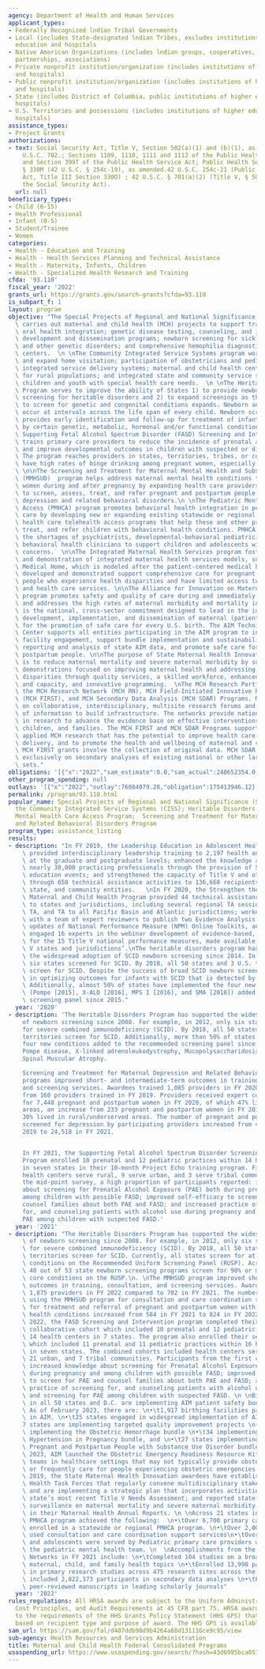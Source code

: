 ```yaml
---
agency: Department of Health and Human Services
applicant_types:
- Federally Recognized lndian Tribal Governments
- Local (includes State-designated lndian Tribes, excludes institutions of higher
  education and hospitals
- Native American Organizations (includes lndian groups, cooperatives, corporations,
  partnerships, associations)
- Private nonprofit institution/organization (includes institutions of higher education
  and hospitals)
- Public nonprofit institution/organization (includes institutions of higher education
  and hospitals)
- State (includes District of Columbia, public institutions of higher education and
  hospitals)
- U.S. Territories and possessions (includes institutions of higher education and
  hospitals)
assistance_types:
- Project Grants
authorizations:
- text: Social Security Act, Title V, Section 502(a)(1) and (b)(1), as amended; 42
    U.S.C. 702.; Sections 1109, 1110, 1111 and 1112 of the Public Health Service Act
    and Section 399T of the Public Health Service Act; Public Health Service Act,
    § 330M (42 U.S.C. § 254c-19), as amended.42 U.S.C. 254c-21 (Public Health Service
    Act, Title III Section 330O) ; 42 U.S.C. § 701(a)(2) (Title V, § 501(a)(2) of
    the Social Security Act).
  url: null
beneficiary_types:
- Child (6-15)
- Health Professional
- Infant (0-5)
- Student/Trainee
- Women
categories:
- Health - Education and Training
- Health - Health Services Planning and Technical Assistance
- Health - Maternity, Infants, Children
- Health - Specialized Health Research and Training
cfda: '93.110'
fiscal_year: '2022'
grants_url: https://grants.gov/search-grants?cfda=93.110
is_subpart_f: 1
layout: program
objective: "The Special Projects of Regional and National Significance Program (SPRANS)\
  \ carries out maternal and child health (MCH) projects to support training and research;\
  \ oral health integration; genetic disease testing, counseling, and information\
  \ development and dissemination programs; newborn screening for sickle cell anemia\
  \ and other genetic disorders; and comprehensive hemophilia diagnostic and treatment\
  \ centers.  \n \nThe Community Integrated Service Systems program works to develop\
  \ and expand home visitation; participation of obstetricians and pediatricians;\
  \ integrated service delivery systems; maternal and child health centers; services\
  \ for rural populations; and integrated state and community service systems for\
  \ children and youth with special health care needs.  \n \nThe Heritable Disorders\
  \ Program serves to improve the ability of States 1) to provide newborn and child\
  \ screening for heritable disorders and 2) to expand screenings as the capacity\
  \ to screen for genetic and congenital conditions expands. Newborn and child screenings\
  \ occur at intervals across the life span of every child. Newborn screening universally\
  \ provides early identification and follow-up for treatment of infants affected\
  \ by certain genetic, metabolic, hormonal and/or functional conditions. \n \nThe\
  \ Supporting Fetal Alcohol Spectrum Disorder (FASD) Screening and Intervention program\
  \ trains primary care providers to reduce the incidence of prenatal alcohol exposure\
  \ and improve developmental outcomes in children with suspected or diagnosed FASDs.\
  \ The program reaches providers in states, territories, tribes, or communities that\
  \ have high rates of binge drinking among pregnant women, especially in rural areas.\
  \ \n\nThe Screening and Treatment for Maternal Mental Health and Substance Use Disorders\
  \ (MMHSUD)  program helps address maternal mental health conditions that affect\
  \ women during and after pregnancy by expanding health care providers’ capacity\
  \ to screen, assess, treat, and refer pregnant and postpartum people for maternal\
  \ depression and related behavioral disorders.\n \nThe Pediatric Mental Health Care\
  \ Access (PMHCA) program promotes behavioral health integration in pediatric primary\
  \ care by developing new or expanding existing statewide or regional pediatric mental\
  \ health care telehealth access programs that help these and other providers diagnose,\
  \ treat, and refer children with behavioral health conditions. PMHCA works to address\
  \ the shortages of psychiatrists, developmental-behavioral pediatricians, and other\
  \ behavioral health clinicians to support children and adolescents with behavioral\
  \ concerns.  \n\nThe Integrated Maternal Health Services program fosters the development\
  \ and demonstration of integrated maternal health services models, such as the Maternity\
  \ Medical Home, which is modeled after the patient-centered medical home. The models\
  \ developed and demonstrated support comprehensive care for pregnant and postpartum\
  \ people who experience health disparities and have limited access to basic social\
  \ and health care services. \n\nThe Alliance for Innovation on Maternal Health (AIM)\
  \ program promotes safety and quality of care during and immediately after childbirth\
  \ and addresses the high rates of maternal morbidity and mortality in the U.S. It\
  \ is the national, cross-sector commitment designed to lead in the identification,\
  \ development, implementation, and dissemination of maternal (patient) safety bundles\
  \ for the promotion of safe care for every U.S. birth. The AIM Technical Assistance\
  \ Center supports all entities participating in the AIM program to increase birthing\
  \ facility engagement, support bundle implementation and sustainability, manage\
  \ reporting and analysis of state AIM data, and promote safe care for pregnant and\
  \ postpartum people. \n\nThe purpose of State Maternal Health Innovation program\
  \ is to reduce maternal mortality and severe maternal morbidity by supporting state-led\
  \ demonstrations focused on improving maternal health and addressing maternal health\
  \ disparities through quality services, a skilled workforce, enhanced data quality\
  \ and capacity, and innovative programming.  \nThe MCH Research Portfolio includes\
  \ the MCH Research Network (MCH RN), MCH Field-Initiated Innovative Research Studies\
  \ (MCH FIRST), and MCH Secondary Data Analysis (MCH SDAR) Programs. MCH RNs focus\
  \ on collaborative, interdisciplinary, multisite research forums and dissemination\
  \ of information to build infrastructure. The networks provide national leadership\
  \ in research to advance the evidence base on effective interventions for mothers,\
  \ children, and families. The MCH FIRST and MCH SDAR Programs support investigator-initiated\
  \ applied MCH research that has the potential to improve health care services and\
  \ delivery, and to promote the health and wellbeing of maternal and child populations.\
  \ MCH FIRST grants involve the collection of original data. MCH SDAR grants focus\
  \ exclusively on secondary analyses of existing national or other large-scale data\
  \ sets."
obligations: '[{"x":"2022","sam_estimate":0.0,"sam_actual":248652354.0,"usa_spending_actual":259881098.89},{"x":"2023","sam_estimate":356529439.0,"sam_actual":0.0,"usa_spending_actual":374832004.15},{"x":"2024","sam_estimate":294129509.0,"sam_actual":0.0,"usa_spending_actual":322024945.83}]'
other_program_spending: null
outlays: '[{"x":"2022","outlay":76084079.28,"obligation":175413946.12},{"x":"2023","outlay":34974113.69,"obligation":181915854.16},{"x":"2024","outlay":1046581.33,"obligation":52337796.0}]'
permalink: /program/93.110.html
popular_name: Special Projects of Regional and National Significance (SPRANS), including
  the Community Integrated Service Systems (CISS); Heritable Disorders Program; Pediatric
  Mental Health Care Access Program;  Screening and Treatment for Maternal Depression
  and Related Behavioral Disorders Program
program_type: assistance_listing
results:
- description: "In FY 2019, the Leadership Education in Adolescent Health (LEAH) program\
    \ provided interdisciplinary leadership training to 2,197 health and related professionals\
    \ at the graduate and postgraduate levels; enhanced the knowledge and skills of\
    \ nearly 30,000 practicing professionals through the provision of 538 continuing\
    \ education events; and strengthened the capacity of Title V and other MCH partners\
    \ through 650 technical assistance activities to 136,660 recipients in local,\
    \ state, and community entities.   \nIn FY 2020, the Strengthen the Evidence in\
    \ Maternal and Child Health Program provided 44 technical assistance (TA) sessions\
    \ to states and jurisdictions, including several regional TA sessions, topic-specific\
    \ TA, and TA to all Pacific Basin and Atlantic jurisdictions; worked extensively\
    \ with a team of expert reviewers to publish two Evidence Analysis Reports, for\
    \ updates of National Performance Measure (NPM) Online Toolkits, and for TA requests;\
    \ engaged 16 experts in the webinar development of evidence-based, informed strategies\
    \ for the 15 Title V national performance measures, made available to all Title\
    \ V states and jurisdictions’.\nThe heritable disorders program has supported\
    \ the widespread adoption of SCID newborn screening since 2014. In 2012, only\
    \ six states screened for SCID. By 2018, all 50 states and 3 U.S. territories\
    \ screen for SCID. Despite the success of broad SCID newborn screening, gaps remain\
    \ in optimizing outcomes for infants with SCID that is detected by newborn screening.\
    \ Additionally, almost 50% of states have implemented the four new conditions\
    \ (Pompe [2015], X-ALD [2016], MPS I [2016], and SMA [2018]) added to the recommended\
    \ screening panel since 2015."
  year: '2020'
- description: 'The Heritable Disorders Program has supported the widespread adoption
    of newborn screening since 2008. For example, in 2012, only six states screened
    for severe combined immunodeficiency (SCID). By 2018, all 50 states and 3 U.S.
    territories screen for SCID. Additionally, more than 50% of states have implemented
    four new conditions added to the recommended screening panel since 2013, including
    Pompe disease, X-linked adrenoleukodystrophy, Mucopolysaccharidosis type I, and
    Spinal Muscular Atrophy.

    Screening and Treatment for Maternal Depression and Related Behavioral Disorders
    programs improved short- and intermediate-term outcomes in training, consultation,
    and screening services. Awardees trained 1,085 providers in FY 2020, an increase
    from 160 providers trained in FY 2019. Providers received expert consultation
    for 7,448 pregnant and postpartum women in FY 2020, of which 47% lived in rural/underserved
    areas, an increase from 233 pregnant and postpartum women in FY 2019, of which
    30% lived in rural/underserved areas. The number of pregnant and postpartum women
    screened for depression by participating providers increased from 4,053 in FY
    2019 to 24,518 in FY 2021.


    In FY 2021, the Supporting Fetal Alcohol Spectrum Disorder Screening and Intervention
    Program enrolled 10 prenatal and 12 pediatric practices within 14 health centers
    in seven states in their 10-month Project Echo training program. Five of the enrolled
    health centers serve rural, 9 serve urban, and 3 serve tribal communities. At
    the mid-point survey, a high proportion of participants reported: increased knowledge
    about screening for Prenatal Alcohol Exposure (PAE) both during pregnancy and
    among children with possible FASD; improved self-efficacy to screen for PAE and
    counsel families about both PAE and FASD; and increased practice of screening
    for, and counseling patients with alcohol use during pregnancy and screening for
    PAE among children with suspected FASD.'
  year: '2021'
- description: "The Heritable Disorders Program has supported the widespread adoption\
    \ of newborn screening since 2008. For example, in 2012, only six states screened\
    \ for severe combined immunodeficiency (SCID). By 2018, all 50 states and 3 U.S.\
    \ territories screen for SCID. Currently, all states screen for at least 31 core\
    \ conditions on the Recommended Uniform Screening Panel (RUSP). Across the U.S.,\
    \ 40 out of 53 state newborn screening programs screen for 90% or more of the\
    \ core conditions on the RUSP.\n. \nThe MMHSUD program improved short- and intermediate-term\
    \ outcomes in training, consultation, and screening services. Awardees trained\
    \ 1,875 providers in FY 2022 compared to 782 in FY 2021. The number of providers\
    \ using the MMHSUD program for consultation and care coordination support services\
    \ for treatment and referral of pregnant and postpartum women with behavioral\
    \ health conditions increased from 584 in FY 2021 to 824 in FY 2022. \n \nIn FY\
    \ 2022, the FASD Screening and Intervention program completed their first learning\
    \ collaborative cohort which included 10 prenatal and 12 pediatric practices within\
    \ 14 health centers in 7 states. The program also enrolled their second cohort\
    \ which included 11 prenatal and 11 pediatric practices within 16 health centers\
    \ in seven states. The combined cohorts included health centers serving 9 rural,\
    \ 21 urban, and 7 tribal communities. Participants from the first cohort reported\
    \ increased knowledge about screening for Prenatal Alcohol Exposure (PAE) both\
    \ during pregnancy and among children with possible FASD; improved self-efficacy\
    \ to screen for PAE and counsel families about both PAE and FASD; and increased\
    \ practice of screening for, and counseling patients with alcohol use during pregnancy\
    \ and screening for PAE among children with suspected FASD. \n \nBirthing facilities\
    \ in all 50 states and D.C. are implementing AIM patient safety bundles (PSBs).\
    \ As of February 2023, there are: \n•\t1,917 birthing facilities participating\
    \ in AIM. \n•\t25 states engaged in widespread implementation of AIM PSBs \n•\t\
    7 states are implementing targeted quality improvement projects \n•\t29 states\
    \ implementing the Obstetric Hemorrhage bundle \n•\t34 implementing the Severe\
    \ Hypertension in Pregnancy bundle, and \n•\t27 states implementing the Care for\
    \ Pregnant and Postpartum People with Substance Use Disorder bundle.   \nIn June\
    \ 2023, AIM launched the Obstetric Emergency Readiness Resource Kit, for use by\
    \ teams in healthcare settings that may not typically provide obstetric services\
    \ or frequently care for people experiencing obstetric emergencies. \n \nSince\
    \ 2019, the State Maternal Health Innovation awardees have established Maternal\
    \ Health Task Forces that regularly convene multidisciplinary stakeholders; created\
    \ and are implementing a strategic plan that incorporates activities from the\
    \ state’s most recent Title V Needs Assessment; and reported state-level data\
    \ surveillance on maternal mortality and severe maternal morbidity for three years\
    \ in their Maternal Health Annual Reports. \n \nAcross 21 states in FY 2021, the\
    \ PMHCA program achieved the following:  \n•\tOver 6,700 primary care providers\
    \ enrolled in a statewide or regional PMHCA program. \n•\tOver 2,000 providers\
    \ used consultation and care coordination support services\n•\tOver 8,200 children\
    \ and adolescents were served by Pediatric primary care providers who contacted\
    \ the pediatric mental health team. \n  \nAccomplishments from the MCH Research\
    \ Networks in FY 2021 include: \n•\tCompleted 104 studies on a broad range of\
    \ maternal, child, and family health topics \n•\tEnrolled 13,998 participants\
    \ in primary research studies across 475 research sites across the country, and\
    \ included 2,822,373 participants in secondary data analyses \n•\tPublished 75\
    \ peer-reviewed manuscripts in leading scholarly journals"
  year: '2022'
rules_regulations: All HRSA awards are subject to the Uniform Administrative Requirements,
  Cost Principles, and Audit Requirements at 45 CFR part 75. HRSA awards are subject
  to the requirements of the HHS Grants Policy Statement (HHS GPS) that are applicable
  based on recipient type and purpose of award. The HHS GPS is available at http://www.hrsa.gov/grants.
sam_url: https://sam.gov/fal/d407ddb98d9b4264a88d131116ce9c95/view
sub-agency: Health Resources and Services Administration
title: Maternal and Child Health Federal Consolidated Programs
usaspending_url: https://www.usaspending.gov/search/?hash=43d6995bca057e9553ba0861b6c8db42
---
```

